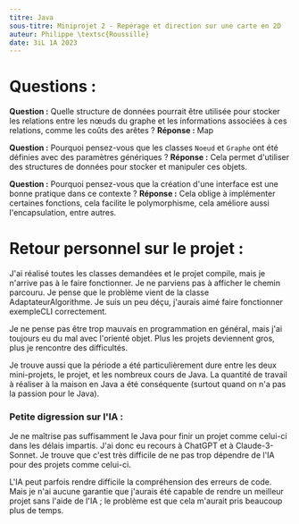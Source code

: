 ```yaml
---
titre: Java
sous-titre: Miniprojet 2 - Repérage et direction sur une carte en 2D
auteur: Philippe \textsc{Roussille}
date: 3iL 1A 2023
---
```


# Questions :

**Question :** Quelle structure de données pourrait être utilisée pour stocker les relations entre les nœuds du graphe et les informations associées à ces relations, comme les coûts des arêtes ?
**Réponse :** Map

**Question :** Pourquoi pensez-vous que les classes `Noeud` et `Graphe` ont été définies avec des paramètres génériques ?
**Réponse :** Cela permet d'utiliser des structures de données pour stocker et manipuler ces objets.

**Question :** Pourquoi pensez-vous que la création d'une interface est une bonne pratique dans ce contexte ?
**Réponse :** Cela oblige à implémenter certaines fonctions, cela facilite le polymorphisme, cela améliore aussi l'encapsulation, entre autres.

# Retour personnel sur le projet :

J'ai réalisé toutes les classes demandées et le projet compile, mais je n'arrive pas à le faire fonctionner. Je ne parviens pas à afficher le chemin parcouru. Je pense que le problème vient de la classe AdaptateurAlgorithme. Je suis un peu déçu, j'aurais aimé faire fonctionner exempleCLI correctement.

Je ne pense pas être trop mauvais en programmation en général, mais j'ai toujours eu du mal avec l'orienté objet. Plus les projets deviennent gros, plus je rencontre des difficultés.

Je trouve aussi que la période a été particulièrement dure entre les deux mini-projets, le projet, et les nombreux cours de Java. La quantité de travail à réaliser à la maison en Java a été conséquente (surtout quand on n'a pas la passion pour le Java).

### Petite digression sur l'IA :

Je ne maîtrise pas suffisamment le Java pour finir un projet comme celui-ci dans les délais impartis. J'ai donc eu recours à ChatGPT et à Claude-3-Sonnet. Je trouve que c'est très difficile de ne pas trop dépendre de l'IA pour des projets comme celui-ci.

L'IA peut parfois rendre difficile la compréhension des erreurs de code. Mais je n'ai aucune garantie que j'aurais été capable de rendre un meilleur projet sans l'aide de l'IA ; le problème est que cela m'aurait pris beaucoup plus de temps.
